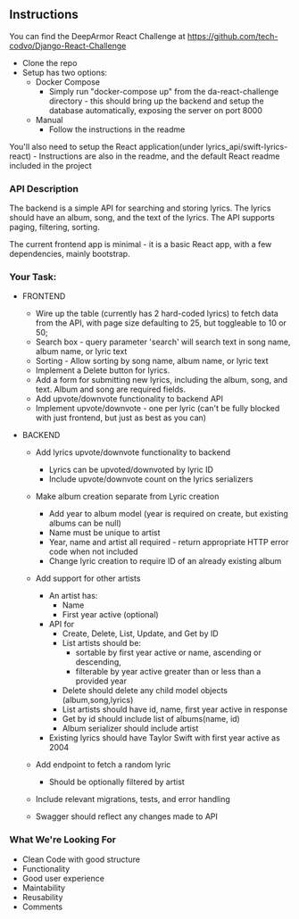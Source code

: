 ## Instructions

You can find the DeepArmor React Challenge at https://github.com/tech-codvo/Django-React-Challenge
- Clone the repo
- Setup has two options:
	- Docker Compose
		- Simply run "docker-compose up" from the da-react-challenge directory - this should bring up the backend and setup the database automatically, exposing the server on port 8000
	- Manual
		- Follow the instructions in the readme

You'll also need to setup the React application(under lyrics_api/swift-lyrics-react) - Instructions are also in the readme, and the default React readme included in the project

### API Description
The backend is a simple API for searching and storing lyrics.  The lyrics should have an album, song, and the text of the lyrics. The API supports paging, filtering, sorting.

The current frontend app is minimal - it is a basic React app, with a few dependencies, mainly bootstrap.

### Your Task:
- FRONTEND
   - Wire up the table (currently has 2 hard-coded lyrics) to fetch data from the API, with page size defaulting to 25, but toggleable to 10 or 50;
   - Search box - query parameter 'search' will search text in song name, album name, or lyric text
   - Sorting - Allow sorting by song name, album name, or lyric text
   - Implement a Delete button for lyrics.
   - Add a form for submitting new lyrics, including the album, song, and text. Album and song are required fields.
   - Add upvote/downvote functionality to backend API
   - Implement upvote/downvote - one per lyric (can't be fully blocked with just frontend, but just as best as you can)
	
- BACKEND
   - Add lyrics upvote/downvote functionality to backend
      - Lyrics can be upvoted/downvoted by lyric ID
      - Include upvote/downvote count on the lyrics serializers
	   
   - Make album creation separate from Lyric creation
      - Add year to album model (year is required on create, but existing albums can be null)
	  - Name must be unique	to artist
	  - Year, name and artist all required - return appropriate HTTP error code when not included
	  - Change lyric creation to require ID of an already existing album
	  
   - Add support for other artists
      - An artist has:
	     - Name 
	   	 - First year active (optional) 
	  - API for
	     - Create, Delete, List, Update, and Get by ID
		 - List artists should be:
		    - sortable by first year active or name, ascending or descending,
		    - filterable by year active greater than or less than a provided year
		 - Delete should delete any child model objects (album,song,lyrics)
		 - List artists should have id, name, first year active in response
		 - Get by id should include list of albums(name, id)
		 - Album serializer should include artist
	  - Existing lyrics should have Taylor Swift with first year active as 2004
	  
   - Add endpoint to fetch a random lyric
      - Should be optionally filtered by artist
	  
   - Include relevant migrations, tests, and error handling
   - Swagger should reflect any changes made to API	
	

### What We're Looking For
   - Clean Code with good structure
   - Functionality
   - Good user experience
   - Maintability
   - Reusability
   - Comments



